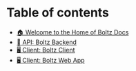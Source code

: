 # Table of contents

* [🏠 Welcome to the Home of Boltz Docs](README.md)
* [🤖 API: Boltz Backend](https://app.gitbook.com/o/SPM8mTvJyc7OIzGL3HD7/s/PMhQLVTJBT4vGTYh1Rab/)
* [🖥 Client: Boltz Client](https://app.gitbook.com/o/SPM8mTvJyc7OIzGL3HD7/s/ltqiap1Tem0DOTru1DRG/)
* [🖥 Client: Boltz Web App](https://app.gitbook.com/o/SPM8mTvJyc7OIzGL3HD7/s/2k9N6sjTBQrfNHYYccli/)
